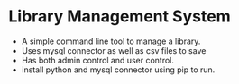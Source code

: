 # Library Management System
- A simple command line tool to manage a library.
- Uses mysql connector as well as csv files to save 
- Has both admin control and user control.
- install python and mysql connector using pip to run.
